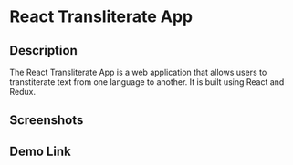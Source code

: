 # React Transliterate App

## Description
The React Transliterate App is a web application that allows users to transtiterate text from one language to another. It is built using React and Redux.

## Screenshots

## Demo Link